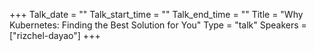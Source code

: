 +++
Talk_date = ""
Talk_start_time = ""
Talk_end_time = ""
Title = "Why Kubernetes: Finding the Best Solution for You"
Type = "talk"
Speakers = ["rizchel-dayao"]
+++



